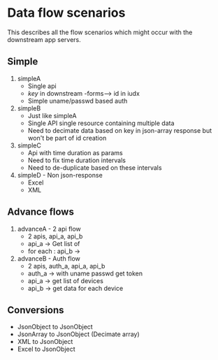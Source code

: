 # Data flow scenarios

This describes all the flow scenarios which might occur with the downstream app servers.



## Simple

1. simpleA
   - Single api
   - *key* in downstream -forms--> id in iudx
   - Simple uname/passwd based auth
2. simpleB 
   - Just like simpleA
   - Single API single resource containing multiple data
   - Need to decimate data based on key in json-array response but won't be part of id creation
3. simpleC 
   - Api with time duration as params
   - Need to fix time duration intervals
   - Need to de-duplicate based on these intervals
4. simpleD - Non json-response
   - Excel
   - XML



## Advance flows

1. advanceA - 2 api flow
   - 2 apis, api_a, api_b
   - api_a -> Get list of <entities>
   - for each <entities>: api_b -> <main>
2. advanceB - Auth flow 
   - 2 apis, auth_a, api_a, api_b
   - auth_a -> with uname passwd get token
   - api_a -> get list of devices
   - api_b -> get data for each device


## Conversions
- JsonObject to JsonObject
- JsonArray to JsonObject (Decimate array)
- XML to JsonObject
- Excel to JsonObject
